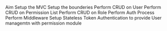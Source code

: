 Aim 
Setup the MVC
Setup the bounderies
Perform CRUD on User
Perform CRUD on Permission List 
Perform CRUD on Role 
Perform Auth Process 
Perform Middleware Setup 
Stateless Token Authentication 
to provide User managemtn with permission module 
